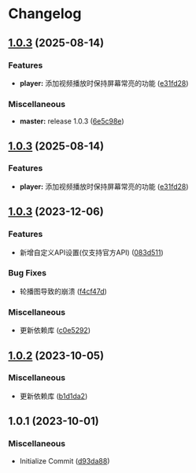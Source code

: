 # Changelog

## [1.0.3](https://github.com/xihan123/AGE/compare/v1.0.3...v1.0.3) (2025-08-14)


### Features

* **player:** 添加视频播放时保持屏幕常亮的功能 ([e31fd28](https://github.com/xihan123/AGE/commit/e31fd28054283d306083dc898091ff856d65700b))


### Miscellaneous

* **master:** release 1.0.3 ([6e5c98e](https://github.com/xihan123/AGE/commit/6e5c98e73a2613e8188f25973980607792315686))

## [1.0.3](https://github.com/xihan123/AGE/compare/v1.0.3...v1.0.3) (2025-08-14)


### Features

* **player:** 添加视频播放时保持屏幕常亮的功能 ([e31fd28](https://github.com/xihan123/AGE/commit/e31fd28054283d306083dc898091ff856d65700b))

## [1.0.3](https://github.com/xihan123/AGE/compare/v1.0.2...v1.0.3) (2023-12-06)


### Features

* 新增自定义API设置(仅支持官方API) ([083d511](https://github.com/xihan123/AGE/commit/083d5118703a00ddfc2d22581384c477fa5655bf))


### Bug Fixes

* 轮播图导致的崩溃 ([f4cf47d](https://github.com/xihan123/AGE/commit/f4cf47da5bb94d85cb4b04fec9587c23f1c05e1a))


### Miscellaneous

* 更新依赖库 ([c0e5292](https://github.com/xihan123/AGE/commit/c0e529201cf70ac67825ac91cdf4ab73eafd6a13))

## [1.0.2](https://github.com/xihan123/AGE/compare/v1.0.1...v1.0.2) (2023-10-05)


### Miscellaneous

* 更新依赖库 ([b1d1da2](https://github.com/xihan123/AGE/commit/b1d1da287a62ef8f7d073844ad3233763b29507e))

## 1.0.1 (2023-10-01)


### Miscellaneous

* Initialize Commit ([d93da88](https://github.com/xihan123/AGE/commit/d93da88c2d76b0d15ab3d2c446a6bc7974476b50))
